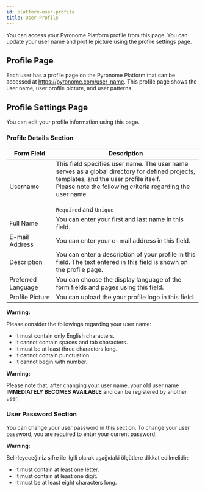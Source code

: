 ```yaml
---
id: platform-user-profile
title: User Profile
---
```


<a id="aHeaderMenuAnchor" data-header-menu="Docs"></a>

You can access your Pyronome Platform profile from this page. You can update your user name and profile picture using the profile settings page.

## Profile Page
Each user has a profile page on the Pyronome Platform that can be accessed at https://pyronome.com/user_name. This profile page shows the user name, user profile picture, and user patterns.

## Profile Settings Page
You can edit your profile information using this page.

### Profile Details Section

| Form Field | Description |
| ------ | ------ |
| Username | This field specifies user name. The user name serves as a global directory for defined projects, templates, and the user profile itself.<br><i class="fas fa-exclamation-triangle"></i> Please note the following criteria regarding the user name.<br><br>`Required` and `Unique` |
| Full Name | You can enter your first and last name in this field. |
| E-mail Address | You can enter your e-mail address in this field. |
| Description | You can enter a description of your profile in this field. The text entered in this field is shown on the profile page. |
| Preferred Language | You can choose the display language of the form fields and pages using this field. |
| Profile Picture | You can upload the your profile logo in this field. |

<div class="panelize-infobox infobox-warning">
    <p>
        <strong><i class="fas fa-exclamation-triangle"></i> Warning:</strong>
    </p>
    <p>Please consider the followings regarding your user name:
    <ul>
        <li>It must contain only English characters.</li>
        <li>It cannot contain spaces and tab characters.</li>
        <li>It must be at least three characters long.</li>
        <li>It cannot contain punctuation.</li>
        <li>It cannot begin with number.</li>
    </ul></p>
</div>

<div class="panelize-infobox infobox-warning">
    <p>
        <strong><i class="fas fa-exclamation-triangle"></i> Warning:</strong>
    </p>
    <p> Please note that, after changing your user name, your old user name <strong>IMMEDIATELY BECOMES AVAILABLE</strong> and can be registered by another user.</p>
</div>

### User Password Section

You can change your user password in this section. To change your user password, you are required to enter your current password.

<div class="panelize-infobox infobox-warning">
    <p>
        <strong><i class="fas fa-exclamation-triangle"></i> Warning:</strong>
    </p>
    <p>Belirleyeceğiniz şifre ile ilgili olarak aşağıdaki ölçütlere dikkat edilmelidir:
    <ul>
        <li>It must contain at least one letter.</li>
        <li>It must contain at least one digit.</li>
        <li>It must be at least eight characters long.</li>
    </ul></p>
</div>